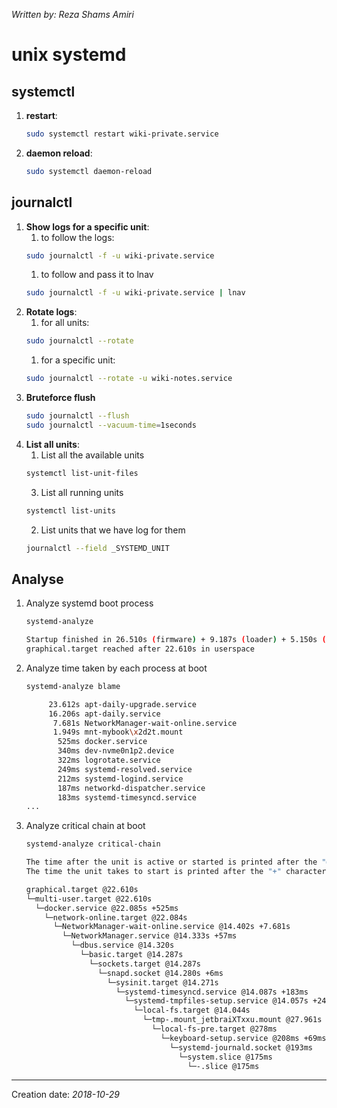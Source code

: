 _Written by: Reza Shams Amiri_

# unix systemd

## systemctl
1. **restart**:
    ``` sh
    sudo systemctl restart wiki-private.service 
    ```
1. **daemon reload**:
    ``` sh
    sudo systemctl daemon-reload
    ```
    
##  journalctl  
1. **Show logs for a specific unit**:
    1. to follow the logs:
    ``` sh
    sudo journalctl -f -u wiki-private.service
    ```
    1. to follow and pass it to lnav
    ``` sh
    sudo journalctl -f -u wiki-private.service | lnav
    ```
1. **Rotate logs**:
    1. for all units:
    ``` sh
    sudo journalctl --rotate
    ```
    1. for a specific unit:
    ``` sh
    sudo journalctl --rotate -u wiki-notes.service
    ```
1. **Bruteforce flush**
    ``` sh
    sudo journalctl --flush
    sudo journalctl --vacuum-time=1seconds
    ```
2. **List all units**:
    1. List all the available units       
    ``` sh
    systemctl list-unit-files
    ```
    3. List all running units    
    ``` sh
    systemctl list-units
    ```
    2. List units that we have log for them 
    ``` sh
    journalctl --field _SYSTEMD_UNIT
    ```
## Analyse

1.  Analyze systemd boot process     
    ``` sh
    systemd-analyze
    
    Startup finished in 26.510s (firmware) + 9.187s (loader) + 5.150s (kernel) + 1min 1.908s (userspace) = 1min 42.756s
    graphical.target reached after 22.610s in userspace
    ```
1.  Analyze time taken by each process at boot   
    ``` sh
    systemd-analyze blame
    
         23.612s apt-daily-upgrade.service
         16.206s apt-daily.service
          7.681s NetworkManager-wait-online.service
          1.949s mnt-mybook\x2d2t.mount
           525ms docker.service
           340ms dev-nvme0n1p2.device
           322ms logrotate.service
           249ms systemd-resolved.service
           212ms systemd-logind.service
           187ms networkd-dispatcher.service
           183ms systemd-timesyncd.service
    ...
    ```
1.  Analyze critical chain at boot   
    ``` sh
    systemd-analyze critical-chain
    
    The time after the unit is active or started is printed after the "@" character.
    The time the unit takes to start is printed after the "+" character.

    graphical.target @22.610s
    └─multi-user.target @22.610s
      └─docker.service @22.085s +525ms
        └─network-online.target @22.084s
          └─NetworkManager-wait-online.service @14.402s +7.681s
            └─NetworkManager.service @14.333s +57ms
              └─dbus.service @14.320s
                └─basic.target @14.287s
                  └─sockets.target @14.287s
                    └─snapd.socket @14.280s +6ms
                      └─sysinit.target @14.271s
                        └─systemd-timesyncd.service @14.087s +183ms
                          └─systemd-tmpfiles-setup.service @14.057s +24ms
                            └─local-fs.target @14.044s
                              └─tmp-.mount_jetbraiXTxxu.mount @27.961s
                                └─local-fs-pre.target @278ms
                                  └─keyboard-setup.service @208ms +69ms
                                    └─systemd-journald.socket @193ms
                                      └─system.slice @175ms
                                        └─-.slice @175ms

    ```

* * *
Creation date: _2018-10-29_
